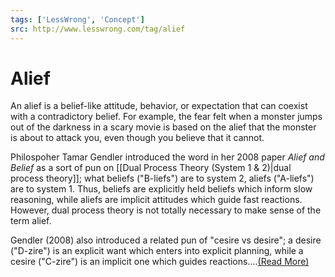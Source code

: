 ```yaml
---
tags: ['LessWrong', 'Concept']
src: http://www.lesswrong.com/tag/alief
---
```


# Alief
An alief is a belief-like attitude, behavior, or expectation that can coexist with a contradictory belief. For example, the fear felt when a monster jumps out of the darkness in a scary movie is based on the alief that the monster is about to attack you, even though you believe that it cannot.

Philospoher Tamar Gendler introduced the word in her 2008 paper *Alief and Belief* as a sort of pun on [[Dual Process Theory (System 1 & 2)|dual process theory]]; what beliefs ("B-liefs") are to system 2, aliefs ("A-liefs") are to system 1. Thus, beliefs are explicitly held beliefs which inform slow reasoning, while aliefs are implicit attitudes which guide fast reactions. However, dual process theory is not totally necessary to make sense of the term alief.

Gendler (2008) also introduced a related pun of "cesire vs desire"; a desire ("D-zire") is an explicit want which enters into explicit planning, while a cesire ("C-zire") is an implicit one which guides reactions....[(Read More)]()

